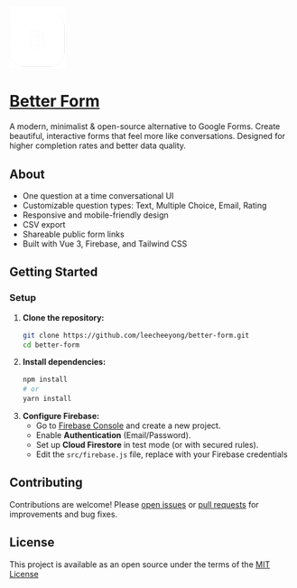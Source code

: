 <img src="/public/logo.png" width="100">

# [Better Form](https://better-form.vercel.app)

A modern, minimalist & open-source alternative to Google Forms. Create beautiful, interactive forms that feel more like conversations. Designed for higher completion rates and better data quality.

## About

- One question at a time conversational UI
- Customizable question types: Text, Multiple Choice, Email, Rating
- Responsive and mobile-friendly design
- CSV export
- Shareable public form links
- Built with Vue 3, Firebase, and Tailwind CSS

## Getting Started

### Setup
1. **Clone the repository:**
   ```bash
   git clone https://github.com/leecheeyong/better-form.git
   cd better-form
   ```
2. **Install dependencies:**
   ```bash
   npm install
   # or
   yarn install
   ```
3. **Configure Firebase:**
   - Go to [Firebase Console](https://console.firebase.google.com/) and create a new project.
   - Enable **Authentication** (Email/Password).
   - Set up **Cloud Firestore** in test mode (or with secured rules). 
   - Edit the `src/firebase.js` file, replace with your Firebase credentials

## Contributing
Contributions are welcome! Please [open issues](https://github.com/leecheeyong/better-form/issues) or [pull requests](https://github.com/leecheeyong/better-form/pulls) for improvements and bug fixes.

## License
This project is available as an open source under the terms of the [MIT License](/LICENSE)

